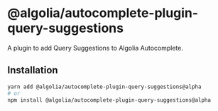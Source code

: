 # @algolia/autocomplete-plugin-query-suggestions

A plugin to add Query Suggestions to Algolia Autocomplete.

## Installation

```sh
yarn add @algolia/autocomplete-plugin-query-suggestions@alpha
# or
npm install @algolia/autocomplete-plugin-query-suggestions@alpha
```

